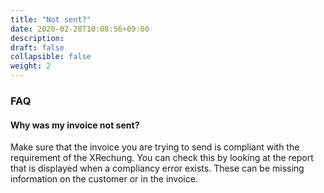 ```yaml
---
title: "Not sent?"
date: 2020-02-28T10:08:56+09:00
description: 
draft: false
collapsible: false
weight: 2
---
```

### FAQ

#### Why was my invoice not sent?

Make sure that the invoice you are trying to send is compliant with the requirement of the XRechung. You can check this by looking at the report that is displayed when a compliancy error exists. These can be missing information on the customer or in the invoice.